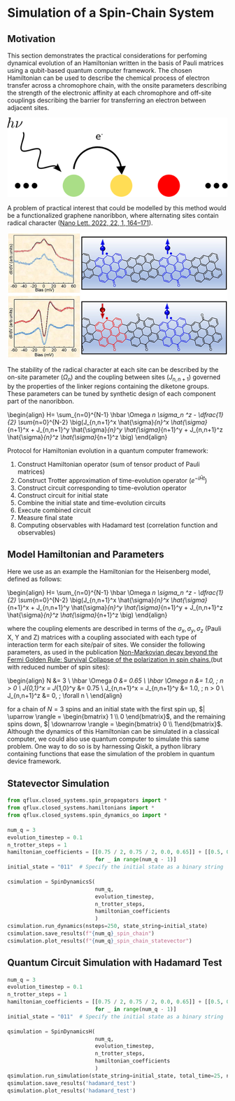 # **Simulation of a Spin-Chain System**

## Motivation

This section demonstrates the practical considerations for perfoming dynamical evolution of an Hamiltonian written in the basis of Pauli matrices using a qubit-based quantum computer framework. The chosen Hamiltonian can be used to describe the chemical process of electron transfer across a chromophore chain, with the onsite parameters describing the strength of the electronic affinity at each chromophore and off-site couplings describing the barrier for transferring an electron between adjacent sites.

![electron-transfer](../images/Part_I/spin_chain_cartoon.png)

A problem of practical interest that could be modelled by this method would be a functionalized graphene nanoribbon, where alternating sites contain radical character ([Nano Lett. 2022, 22, 1, 164–171](https://pubs.acs.org/doi/10.1021/acs.nanolett.1c03578)).

![radical-figure](../images/Part_I/spin_chain_figure.png)

The stability of the radical character at each site can be described by the on-site parameter ($\Omega _n$) and the coupling between sites ($J _{n,n+1}$) governed by the properties of the linker regions containing the diketone groups. These parameters can be tuned by synthetic design of each component part of the nanoribbon.

\begin{align}
H=  \sum_{n=0}^{N-1} \hbar \Omega _n \sigma_n ^z - \dfrac{1}{2} \sum_{n=0}^{N-2} \big(J_{n,n+1}^x \hat{\sigma}_{n}^x \hat{\sigma}_{n+1}^x + J_{n,n+1}^y \hat{\sigma}_{n}^y \hat{\sigma}_{n+1}^y + J_{n,n+1}^z \hat{\sigma}_{n}^z \hat{\sigma}_{n+1}^z \big)
\end{align}

Protocol for Hamiltonian evolution in a quantum computer framework:

1.   Construct Hamiltonian operator (sum of tensor product of Pauli matrices)
2.   Construct Trotter approximation of time-evolution operator ($e^{-i\hat{H}t}$)
3.   Construct circuit corresponding to time-evolution operator
4.   Construct circuit for initial state
5.   Combine the initial state and time-evolution circuits
6.   Execute combined circuit
7.   Measure final state
8.   Computing observables with Hadamard test (correlation function and observables)

## Model Hamiltonian and Parameters

Here we use as an example the Hamiltonian for the Heisenberg model, defined as follows:

\begin{align}
H=  \sum_{n=0}^{N-1} \hbar \Omega _n \sigma_n ^z - \dfrac{1}{2} \sum_{n=0}^{N-2} \big(J_{n,n+1}^x \hat{\sigma}_{n}^x \hat{\sigma}_{n+1}^x + J_{n,n+1}^y \hat{\sigma}_{n}^y \hat{\sigma}_{n+1}^y + J_{n,n+1}^z \hat{\sigma}_{n}^z \hat{\sigma}_{n+1}^z \big)
\end{align}

where the coupling elements are described in terms of the $\sigma _x, \sigma _y, \sigma _z$ (Pauli X, Y and Z) matrices with a coupling associated with each type of interaction term for each site/pair of sites. We consider the following parameters, as used in the publication [Non-Markovian decay beyond the Fermi Golden Rule: Survival Collapse of the polarization in spin chains.](https://arxiv.org/pdf/quant-ph/0511176v2.pdf)(but with reduced number of spin sites):

\begin{align}
    N &= 3 \\
    \hbar \Omega _0 &= 0.65 \\
    \hbar \Omega _n &= 1.0, \; n > 0 \\
    J_{0,1}^x = J_{1,0}^y &= 0.75 \\
    J_{n,n+1}^x = J_{n,n+1}^y &= 1.0, \; n > 0  \\
    J_{n,n+1}^z &= 0, \; \forall n \\
\end{align}

for a chain of $N=3$ spins and an initial state with the first spin up, $| \uparrow \rangle = \begin{bmatrix} 1 \\ 0 \end{bmatrix}$, and the remaining spins down, $| \downarrow \rangle = \begin{bmatrix} 0 \\ 1\end{bmatrix}$.
Although the dynamics of this Hamiltonian can be simulated in a classical computer, we could also use quantum computer to simulate this same problem. One way to do so is by harnessing Qiskit, a python library containing functions that ease the simulation of the problem in quantum device framework.

## Statevector Simulation

```python
from qflux.closed_systems.spin_propagators import * 
from qflux.closed_systems.hamiltonians import * 
from qflux.closed_systems.spin_dynamics_oo import * 

num_q = 3
evolution_timestep = 0.1
n_trotter_steps = 1
hamiltonian_coefficients = [[0.75 / 2, 0.75 / 2, 0.0, 0.65]] + [[0.5, 0.5, 0.0, 1.0]
                            for _ in range(num_q - 1)]
initial_state = "011"  # Specify the initial state as a binary string

csimulation = SpinDynamicsS(
                            num_q,
                            evolution_timestep,
                            n_trotter_steps,
                            hamiltonian_coefficients
                            )
csimulation.run_dynamics(nsteps=250, state_string=initial_state)
csimulation.save_results(f"{num_q}_spin_chain")
csimulation.plot_results(f"{num_q}_spin_chain_statevector")

```

## Quantum Circuit Simulation with Hadamard Test

```python
num_q = 3
evolution_timestep = 0.1
n_trotter_steps = 1
hamiltonian_coefficients = [[0.75 / 2, 0.75 / 2, 0.0, 0.65]] + [[0.5, 0.5, 0.0, 1.0]
                            for _ in range(num_q - 1)]
initial_state = "011"  # Specify the initial state as a binary string

qsimulation = SpinDynamicsH(
                            num_q,
                            evolution_timestep,
                            n_trotter_steps,
                            hamiltonian_coefficients
                            )
qsimulation.run_simulation(state_string=initial_state, total_time=25, num_shots=100)
qsimulation.save_results('hadamard_test')
qsimulation.plot_results('hadamard_test')
```

